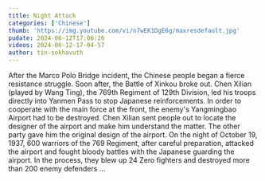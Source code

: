 ```yaml
---
title: Night Attack
categories: ['Chinese']
thumb: 'https://img.youtube.com/vi/n7wEK1DgE6g/maxresdefault.jpg'
pudate: 2024-06-12T17:06:26
videos: 2024-06-12-17-04-57
author: tin-sokhavuth
---
```

After the Marco Polo Bridge incident, the Chinese people began a fierce resistance struggle. Soon after, the Battle of Xinkou broke out. Chen Xilian (played by Wang Ting), the 769th Regiment of 129th Division, led his troops directly into Yanmen Pass to stop Japanese reinforcements. In order to cooperate with the main force at the front, the enemy's Yangmingbao Airport had to be destroyed. Chen Xilian sent people out to locate the designer of the airport and make him understand the matter. The other party gave him the original design of the airport. On the night of October 19, 1937, 600 warriors of the 769 Regiment, after careful preparation, attacked the airport and fought bloody battles with the Japanese guarding the airport. In the process, they blew up 24 Zero fighters and destroyed more than 200 enemy defenders ...